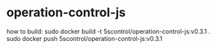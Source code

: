 # operation-control-js
how to build:
sudo docker build -t 5scontrol/operation-control-js:v0.3.1 .
sudo docker push 5scontrol/operation-control-js:v0.3.1
